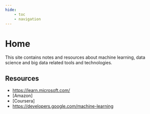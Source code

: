 ```yaml
---
hide:
    - toc
    - navigation
---
```


# Home

This site contains notes and resources about machine learning, data science and big data related
tools and technologies.

## Resources

- <https://learn.microsoft.com/>
- [Amazon]
- [Coursera]
- <https://developers.google.com/machine-learning>
